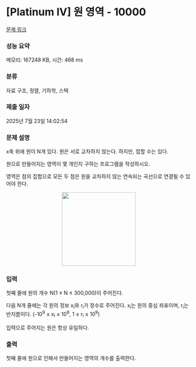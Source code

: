 # [Platinum IV] 원 영역 - 10000 

[문제 링크](https://www.acmicpc.net/problem/10000) 

### 성능 요약

메모리: 167248 KB, 시간: 468 ms

### 분류

자료 구조, 정렬, 기하학, 스택

### 제출 일자

2025년 7월 23일 14:02:54

### 문제 설명

<p>x축 위에 원이 N개 있다. 원은 서로 교차하지 않는다. 하지만, 접할 수는 있다.</p>

<p>원으로 만들어지는 영역이 몇 개인지 구하는 프로그램을 작성하시오.</p>

<p>영역은 점의 집합으로 모든 두 점은 원을 교차하지 않는 연속되는 곡선으로 연결될 수 있어야 한다.</p>

<p style="text-align: center;"><img alt="" src="https://upload.acmicpc.net/c360da99-845f-4fdb-b1f6-60b809ef640b/-/preview/" style="width: 201px; height: 201px;"></p>

### 입력 

 <p>첫째 줄에 원의 개수 N(1 ≤ N ≤ 300,000)이 주어진다.</p>

<p>다음 N개 줄에는 각 원의 정보 x<sub>i</sub>와 r<sub>i</sub>가 정수로 주어진다. x<sub>i</sub>는 원의 중심 좌표이며, r<sub>i</sub>는 반지름이다. (-10<sup>9</sup> ≤ x<sub>i</sub> ≤ 10<sup>9</sup>, 1 ≤ r<sub>i</sub> ≤ 10<sup>9</sup>)</p>

<p>입력으로 주어지는 원은 항상 유일하다.</p>

### 출력 

 <p>첫째 줄에 원으로 인해서 만들어지는 영역의 개수를 출력한다.</p>

